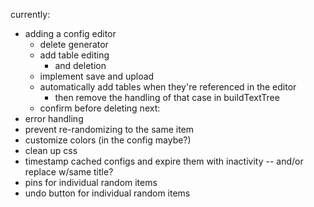 currently:
- adding a config editor
  - delete generator
  - add table editing
    - and deletion
  - implement save and upload
  - automatically add tables when they're referenced in the editor
    - then remove the handling of that case in buildTextTree
  - confirm before deleting
next:
- error handling
- prevent re-randomizing to the same item
- customize colors (in the config maybe?)
- clean up css
- timestamp cached configs and expire them with inactivity -- and/or replace w/same title?
- pins for individual random items
- undo button for individual random items
